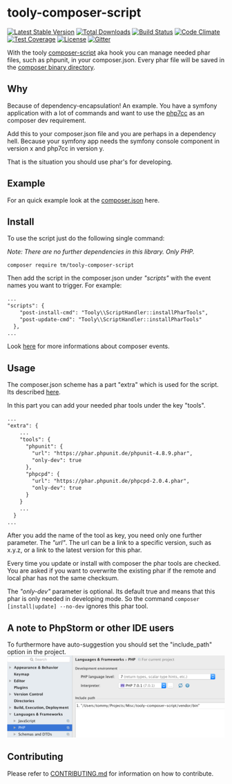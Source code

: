 # tooly-composer-script

[![Latest Stable Version](https://poser.pugx.org/tm/tooly-composer-script/v/stable)](https://packagist.org/packages/tm/tooly-composer-script)
[![Total Downloads](https://poser.pugx.org/tm/tooly-composer-script/downloads)](https://packagist.org/packages/tm/tooly-composer-script)
[![Build Status](https://travis-ci.org/tommy-muehle/tooly-composer-script.svg?branch=master)](https://travis-ci.org/tommy-muehle/tooly-composer-script)
[![Code Climate](https://codeclimate.com/github/tommy-muehle/tooly-composer-script/badges/gpa.svg)](https://codeclimate.com/github/tommy-muehle/tooly-composer-script)
[![Test Coverage](https://codeclimate.com/github/tommy-muehle/tooly-composer-script/badges/coverage.svg)](https://codeclimate.com/github/tommy-muehle/tooly-composer-script/coverage)
[![License](https://poser.pugx.org/tm/tooly-composer-script/license)](https://packagist.org/packages/tm/tooly-composer-script)
[![Gitter](https://badges.gitter.im/tommy-muehle/tooly-composer-script.svg)](https://gitter.im/tommy-muehle/tooly-composer-script?utm_source=badge&utm_medium=badge&utm_campaign=pr-badge)

With the tooly [composer-script](https://getcomposer.org/doc/articles/scripts.md) aka hook you can manage needed phar files, such as phpunit, in your composer.json.
Every phar file will be saved in the [composer binary directory](https://getcomposer.org/doc/articles/vendor-binaries.md).

## Why

Because of dependency-encapsulation! An example. You have a symfony application with a lot of commands and 
want to use the [php7cc](https://github.com/sstalle/php7cc) as an composer dev requirement. 

Add this to your composer.json file and you are perhaps in a dependency hell. 
Because your symfony app needs the symfony console component in version x and php7cc in version y.

That is the situation you should use phar's for developing.

## Example

For an quick example look at the [composer.json](composer.json#L48-L57) here.
 
## Install

To use the script just do the following single command:

*Note: There are no further dependencies in this library. Only PHP.*

```
composer require tm/tooly-composer-script
```

Then add the script in the composer.json under *"scripts"* with the event names you want to trigger.
For example:

```
...
"scripts": {
    "post-install-cmd": "Tooly\\ScriptHandler::installPharTools",
    "post-update-cmd": "Tooly\\ScriptHandler::installPharTools"
  },
...
```

Look [here](https://getcomposer.org/doc/articles/scripts.md#event-names) for more informations about composer events.

## Usage

The composer.json scheme has a part "extra" which is used for the script.
Its described [here](https://getcomposer.org/doc/04-schema.md#extra).

In this part you can add your needed phar tools under the key "tools".

```
...
"extra": {
    ...
    "tools": {
      "phpunit": {
        "url": "https://phar.phpunit.de/phpunit-4.8.9.phar",
        "only-dev": true
      },
      "phpcpd": {
        "url": "https://phar.phpunit.de/phpcpd-2.0.4.phar",
        "only-dev": true
      }
    }
    ...
  }
...
```

After you add the name of the tool as key, you need only one further parameter. The *"url"*.
The url can be a link to a specific version, such as x.y.z, or a link to the latest version for this phar.

Every time you update or install with composer the phar tools are checked. You are asked if you want to overwrite
the existing phar if the remote and local phar has not the same checksum. 

The *"only-dev"* parameter is optional. Its default true and means that this phar is only needed in developing mode.
So the command ```composer [install|update] --no-dev``` ignores this phar tool.

## A note to PhpStorm or other IDE users

To furthermore have auto-suggestion you should set the "include_path" option in the project.
![PhpStorm setting](resources/phpstorm-setting.png)

## Contributing

Please refer to [CONTRIBUTING.md](CONTRIBUTING.md) for information on how to contribute.
